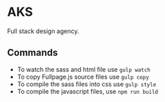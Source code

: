 # AKS

Full stack design agency.

## Commands

- To watch the sass and html file use `gulp watch`
- To copy Fullpage.js source files use `gulp copy`
- To compile the sass files into css use `gulp style`
- To compile the javascript files, use `npm run build`
